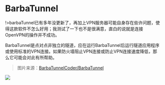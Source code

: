 # BarbaTunnel

!>barbaTunnel已有多年没更新了，再加上VPN服务器可能自身存在些许问题，使得这款软件不怎么好用；我测试了一下也不是很满意，直白的说就是连接OpenVPN的操作并不成功。

BarbaTunnel是点对点非独立的隧道，应在运行BarbaTunnel后运行隧道应用程序或使用标准的VPN连接。如果防火墙阻止VPN连接或防止VPN连接速度降低，那么它可能会对此有所帮助。

> 图片来源：[BarbaTunnelCoder/BarbaTunnel](https://github.com/BarbaTunnelCoder/BarbaTunnel/#barbatunnel-diagram) 

![](https://raw.githubusercontent.com/loremwalker/fq-book/master/docs/images/home_barbatunneldiagram.png)

